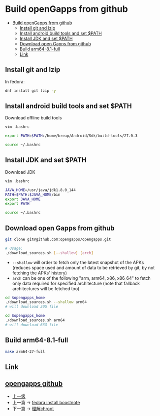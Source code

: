 # Build openGapps from github

<!-- @import "[TOC]" {cmd="toc" depthFrom=1 depthTo=6 orderedList=false} -->
<!-- code_chunk_output -->

* [Build openGapps from github](#build-opengapps-from-github)
	* [Install git and lzip](#install-git-and-lzip)
	* [Install android build tools and set $PATH](#install-android-build-tools-and-set-path)
	* [Install JDK and set $PATH](#install-jdk-and-set-path)
	* [Download open Gapps from github](#download-open-gapps-from-github)
	* [Build arm64-8.1-full](#build-arm64-81-full)
	* [Link](#link)

<!-- /code_chunk_output -->


## Install git and lzip

In fedora:
```sh
dnf install git lzip -y
```
## Install android build tools and set $PATH
Download offline build tools

```sh
vim .bashrc
```

```sh
export PATH=$PATH:/home/breap/Android/Sdk/build-tools/27.0.3
```

```sh
source ~/.bashrc
```

## Install JDK and set $PATH
Download JDK

```sh
vim .bashrc
```

```sh
JAVA_HOME=/usr/java/jdk1.8.0_144
PATH=$PATH:$JAVA_HOME/bin
export JAVA_HOME
export PATH           
```

```sh
source ~/.bashrc
```

## Download open Gapps from github

```sh
git clone git@github.com:opengapps/opengapps.git
```

```sh
# Usage:
./download_sources.sh [--shallow] [arch]
```

* ```--shallow``` will order to fetch only the latest snapshot of the APKs (reduces space used and amount of data to be retrieved by git, by not fetching the APKs' history)
* ```arch``` can be one of the following "arm, arm64, x86, x86_64" to fetch only data required for specified architecture (note that fallback architectures will be fetched too)

```sh
cd $opengapps_home
./download_sources.sh --shallow arm64
# will download 20G file  
```

```sh
cd $opengapps_home
./download_sources.sh arm64
# will download 66G file  
```

## Build arm64-8.1-full

```sh
make arm64-27-full
```

## Link

[opengapps github](https://github.com/opengapps/opengapps)
---
- [上一级](README.md)
- 上一篇 -> [fedora install boostnote](boostnote.md)
- 下一篇 -> [理解chroot](chroot.md)
